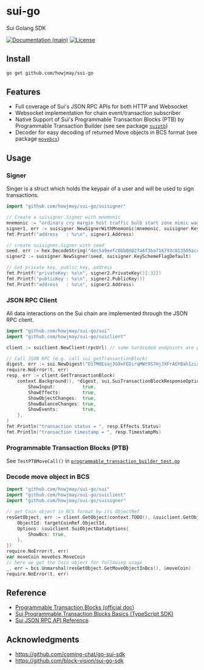 # sui-go
Sui Golang SDK

[![Documentation (main)](https://img.shields.io/badge/docs-master-59f)](https://github.com/howjmay/sui-go)
[![License](https://img.shields.io/badge/license-Apache-green.svg)](https://github.com/howjmay/sui-go/blob/main/LICENSE)

## Install

```sh
go get github.com/howjmay/sui-go
```

## Features

* Full coverage of Sui's JSON RPC APIs for both HTTP and Websocket
* Websocket implementation for chain event/transaction subscriber
* Native Support of Sui's Programmable Transaction Blocks (PTB) by Programmable Transaction Builder (see see package [`suiptb`](sui/suiptb))
* Decoder for easy decoding of returned Move objects in BCS format (see package [`movebcs`](sui/movebcs))

## Usage

### Signer

Singer is a struct which holds the keypair of a user and will be used to sign transactions.

```go
import "github.com/howjmay/sui-go/suisigner"

// Create a suisigner.Signer with mnemonic
mnemonic := "ordinary cry margin host traffic bulb start zone mimic wage fossil eight diagram clay say remove add atom"
signer1, err := suisigner.NewSignerWithMnemonic(mnemonic, suisigner.KeySchemeFlagEd25519)
fmt.Printf("address   : %v\n", signer1.Address)

// create suisigner.Signer with seed
seed, err := hex.DecodeString("4ec5a9eefc0bb86027a6f3ba718793c813505acc25ed09447caf6a069accdd4b")
signer2 := suisigner.NewSigner(seed, suisigner.KeySchemeFlagDefault)

// Get private key, public key, address
fmt.Printf("privateKey: %x\n", signer2.PrivateKey()[:32])
fmt.Printf("publicKey : %x\n", signer2.PublicKey())
fmt.Printf("address   : %v\n", signer2.Address)
```

### JSON RPC Client

All data interactions on the Sui chain are implemented through the JSON RPC client.

```go
import "github.com/howjmay/sui-go/sui"
import "github.com/howjmay/sui-go/suiclient"

client := suiclient.NewClient(rpcUrl) // some hardcoded endpoints are provided e.g. conn.TestnetEndpointUrl

// Call JSON RPC (e.g. call sui_getTransactionBlock)
digest, err := sui.NewDigest("D1TM8Esaj3G9xFEDirqMWt9S7HjJXFrAGYBah1zixWTL")
require.NoError(t, err)
resp, err := client.GetTransactionBlock(
    context.Background(), *digest, sui.SuiTransactionBlockResponseOptions{
        ShowInput:          true,
        ShowEffects:        true,
        ShowObjectChanges:  true,
        ShowBalanceChanges: true,
        ShowEvents:         true,
    },
)
fmt.Println("transaction status = ", resp.Effects.Status)
fmt.Println("transaction timestamp = ", resp.TimestampMs)
```

### Programmable Transaction Blocks (PTB)

See `TestPTBMoveCall()` in [`programmable_transaction_builder_test.go`](sui/suiptb/programmable_transaction_builder_test.go)

### Decode move object in BCS

```go
import "github.com/howjmay/sui-go/sui"
import "github.com/howjmay/sui-go/suiclient"
import "github.com/howjmay/sui-go/suisigner"

// get Coin object in BCS format by its ObjectRef
resGetObject, err := client.GetObject(context.TODO(), &suiclient.GetObjectRequest{
	ObjectId: targetCoinRef.ObjectId,
	Options: &suiclient.SuiObjectDataOptions{
		ShowBcs: true,
	},
})
require.NoError(t, err)
var moveCoin movebcs.MoveCoin
// here we get the Coin object for following usage
_, err = bcs.Unmarshal(resGetObject.GetMoveObjectInBcs(), &moveCoin)
require.NoError(t, err)
```

## Reference

* [Programmable Transaction Blocks (official doc)](https://docs.sui.io/concepts/transactions/prog-txn-blocks)
* [Sui Programmable Transaction Blocks Basics (TypeScript SDK)](https://sdk.mystenlabs.com/typescript/transaction-building/basics)
* [Sui JSON RPC API Reference](https://docs.sui.io/sui-api-ref)

## Acknowledgments

* https://github.com/coming-chat/go-sui-sdk
* https://github.com/block-vision/sui-go-sdk